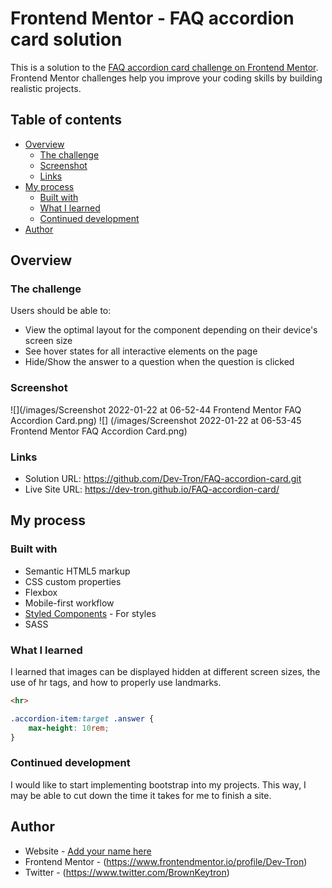 # Frontend Mentor - FAQ accordion card solution

This is a solution to the [FAQ accordion card challenge on Frontend Mentor](https://www.frontendmentor.io/challenges/faq-accordion-card-XlyjD0Oam). Frontend Mentor challenges help you improve your coding skills by building realistic projects. 

## Table of contents

- [Overview](#overview)
  - [The challenge](#the-challenge)
  - [Screenshot](#screenshot)
  - [Links](#links)
- [My process](#my-process)
  - [Built with](#built-with)
  - [What I learned](#what-i-learned)
  - [Continued development](#continued-development)
- [Author](#author)

## Overview

### The challenge

Users should be able to:

- View the optimal layout for the component depending on their device's screen size
- See hover states for all interactive elements on the page
- Hide/Show the answer to a question when the question is clicked

### Screenshot

![](/images/Screenshot 2022-01-22 at 06-52-44 Frontend Mentor FAQ Accordion Card.png)
![] (/images/Screenshot 2022-01-22 at 06-53-45 Frontend Mentor FAQ Accordion Card.png)

### Links

- Solution URL: https://github.com/Dev-Tron/FAQ-accordion-card.git
- Live Site URL: https://dev-tron.github.io/FAQ-accordion-card/

## My process

### Built with

- Semantic HTML5 markup
- CSS custom properties
- Flexbox
- Mobile-first workflow
- [Styled Components](https://styled-components.com/) - For styles
- SASS

### What I learned

I learned that images can be displayed hidden at different screen sizes, the use of hr tags, and how to properly use landmarks.

```html
<hr>
```
```css
.accordion-item:target .answer {
    max-height: 10rem;
}
```


### Continued development

I would like to start implementing bootstrap into my projects. This way, I may be able to cut down the time it takes for me to finish a site.

## Author

- Website - [Add your name here](https://www.keytronbrown.com)
- Frontend Mentor - (https://www.frontendmentor.io/profile/Dev-Tron)
- Twitter - (https://www.twitter.com/BrownKeytron)

